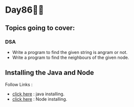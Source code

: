 # Day86🧑‍💻
## Topics going to cover: 
### DSA
- Write a program to find the given string is angram or not.
- Write a program to find the neighbours of the given node.

## Installing the Java and Node 
Follow Links : 
- [click here](https://www.java.com/en/download/help/download_options.html) : java installing.
- [click here](https://nodejs.org/en/download) : Node installing.